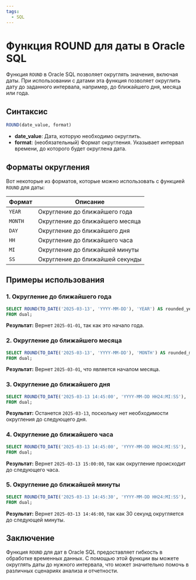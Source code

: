 ```yaml
---
tags:
  - SQL
---
```

# Функция ROUND для даты в Oracle SQL

Функция `ROUND` в Oracle SQL позволяет округлять значения, включая даты. При использовании с датами эта функция позволяет округлить дату до заданного интервала, например, до ближайшего дня, месяца или года.

## Синтаксис

```sql
ROUND(date_value, format)
```

- **date_value**: Дата, которую необходимо округлить.
- **format**: (необязательный) Формат округления. Указывает интервал времени, до которого будет округлена дата.

## Форматы округления

Вот некоторые из форматов, которые можно использовать с функцией `ROUND` для даты:

| Формат              | Описание                              |
|---------------------|---------------------------------------|
| `YEAR`              | Округление до ближайшего года        |
| `MONTH`             | Округление до ближайшего месяца      |
| `DAY`               | Округление до ближайшего дня         |
| `HH`                | Округление до ближайшего часа        |
| `MI`                | Округление до ближайшей минуты       |
| `SS`                | Округление до ближайшей секунды      |

## Примеры использования

### 1. Округление до ближайшего года

```sql
SELECT ROUND(TO_DATE('2025-03-13', 'YYYY-MM-DD'), 'YEAR') AS rounded_year
FROM dual;
```

**Результат:** Вернет `2025-01-01`, так как это начало года.

### 2. Округление до ближайшего месяца

```sql
SELECT ROUND(TO_DATE('2025-03-13', 'YYYY-MM-DD'), 'MONTH') AS rounded_month
FROM dual;
```

**Результат:** Вернет `2025-03-01`, что является началом месяца.

### 3. Округление до ближайшего дня

```sql
SELECT ROUND(TO_DATE('2025-03-13 14:45:00', 'YYYY-MM-DD HH24:MI:SS'), 'DAY') AS rounded_day
FROM dual;
```

**Результат:** Останется `2025-03-13`, поскольку нет необходимости округления до следующего дня.

### 4. Округление до ближайшего часа

```sql
SELECT ROUND(TO_DATE('2025-03-13 14:45:00', 'YYYY-MM-DD HH24:MI:SS'), 'HH') AS rounded_hour
FROM dual;
```

**Результат:** Вернет `2025-03-13 15:00:00`, так как округление происходит до следующего часа.

### 5. Округление до ближайшей минуты

```sql
SELECT ROUND(TO_DATE('2025-03-13 14:45:30', 'YYYY-MM-DD HH24:MI:SS'), 'MI') AS rounded_minute
FROM dual;
```

**Результат:** Вернет `2025-03-13 14:46:00`, так как 30 секунд округляется до следующей минуты.

## Заключение

Функция `ROUND` для дат в Oracle SQL предоставляет гибкость в обработке временных данных. С помощью этой функции вы можете округлять даты до нужного интервала, что может значительно помочь в различных сценариях анализа и отчетности.